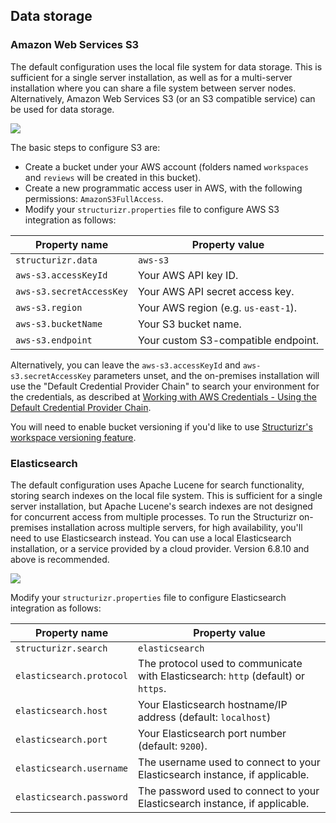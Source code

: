 ## Data storage

### Amazon Web Services S3

The default configuration uses the local file system for data storage.
This is sufficient for a single server installation, as well as for a multi-server installation where you can share a file system between server nodes.
Alternatively, Amazon Web Services S3 (or an S3 compatible service) can be used for data storage.

![](embed:Deployment-Example4)

The basic steps to configure S3 are:

- Create a bucket under your AWS account (folders named `workspaces` and `reviews` will be created in this bucket).
- Create a new programmatic access user in AWS, with the following permissions: `AmazonS3FullAccess`.
- Modify your `structurizr.properties` file to configure AWS S3 integration as follows:

| Property name | Property value |
| ------------- | -------------- |
| `structurizr.data` | `aws-s3` |
| `aws-s3.accessKeyId` | Your AWS API key ID. |
| `aws-s3.secretAccessKey` | Your AWS API secret access key. |
| `aws-s3.region` | Your AWS region (e.g. `us-east-1`). |
| `aws-s3.bucketName` | Your S3 bucket name. |
| `aws-s3.endpoint` | Your custom S3-compatible endpoint. |

Alternatively, you can leave the `aws-s3.accessKeyId` and `aws-s3.secretAccessKey` parameters unset,
and the on-premises installation will use the "Default Credential Provider Chain" to search your environment for the credentials, as described at
[Working with AWS Credentials - Using the Default Credential Provider Chain](https://docs.aws.amazon.com/sdk-for-java/v1/developer-guide/credentials.html).

You will need to enable bucket versioning if you'd like to use [Structurizr's workspace versioning feature](https://structurizr.com/help/workspace-versioning).

### Elasticsearch

The default configuration uses Apache Lucene for search functionality, storing search indexes on the local file system.
This is sufficient for a single server installation, but Apache Lucene's search indexes are not designed for concurrent access from multiple processes.
To run the Structurizr on-premises installation across multiple servers, for high availability, you'll need to use Elasticsearch instead.
You can use a local Elasticsearch installation, or a service provided by a cloud provider.
Version 6.8.10 and above is recommended.

![](embed:Deployment-Example2)

Modify your `structurizr.properties` file to configure Elasticsearch integration as follows:

| Property name | Property value |
| ------------- | -------------- |
| `structurizr.search` | `elasticsearch` |
| `elasticsearch.protocol` | The protocol used to communicate with Elasticsearch: `http` (default) or `https`. |
| `elasticsearch.host` | Your Elasticsearch hostname/IP address (default: `localhost`) |
| `elasticsearch.port` | Your Elasticsearch port number (default: `9200`). |
| `elasticsearch.username` | The username used to connect to your Elasticsearch instance, if applicable. |
| `elasticsearch.password` | The password used to connect to your Elasticsearch instance, if applicable. |

